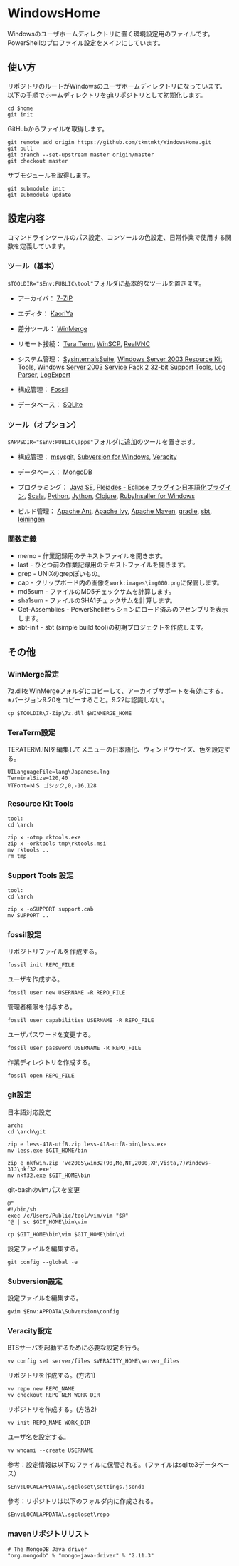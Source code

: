 WindowsHome
===========
Windowsのユーザホームディレクトリに置く環境設定用のファイルです。
PowerShellのプロファイル設定をメインにしています。

使い方
------
リポジトリのルートがWindowsのユーザホームディレクトリになっています。
以下の手順でホームディレクトリをgitリポジトリとして初期化します。

    cd $home
    git init

GitHubからファイルを取得します。

    git remote add origin https://github.com/tkmtmkt/WindowsHome.git
    git pull
    git branch --set-upstream master origin/master
    git checkout master

サブモジュールを取得します。

    git submodule init
    git submodule update


設定内容
--------
コマンドラインツールのパス設定、コンソールの色設定、日常作業で使用する関数を定義しています。

### ツール（基本）
`$TOOLDIR="$Env:PUBLIC\tool"`フォルダに基本的なツールを置きます。

* アーカイバ：
  [7-ZIP](http://sevenzip.sourceforge.jp/)

* エディタ：
  [KaoriYa](http://www.kaoriya.net/)

* 差分ツール：
  [WinMerge](http://www.geocities.co.jp/SiliconValley-SanJose/8165/winmerge.html)

* リモート接続：
  [Tera Term](http://sourceforge.jp/projects/ttssh2/),
  [WinSCP](http://winscp.net/eng/docs/lang:jp),
  [RealVNC](http://www.realvnc.com/)

* システム管理：
  [SysinternalsSuite](http://technet.microsoft.com/ja-jp/sysinternals/bb842062.aspx),
  [Windows Server 2003 Resource Kit Tools](http://www.microsoft.com/en-us/download/details.aspx?id=17657),
  [Windows Server 2003 Service Pack 2 32-bit Support Tools](http://www.microsoft.com/en-us/download/details.aspx?id=15326),
  [Log Parser](http://technet.microsoft.com/ja-jp/scriptcenter/dd919274.aspx),
  [LogExpert](http://www.log-expert.de/)

* 構成管理：
  [Fossil](http://www.fossil-scm.org/)

* データベース：
  [SQLite](http://www.sqlite.org/)


### ツール（オプション）
`$APPSDIR="$Env:PUBLIC\apps"`フォルダに追加のツールを置きます。

* 構成管理：
  [msysgit](http://code.google.com/p/msysgit/downloads/list),
  [Subversion for Windows](http://sourceforge.net/projects/win32svn/),
  [Veracity](http://veracity-scm.com/)

* データベース：
  [MongoDB](http://www.mongodb.org/)

* プログラミング：
  [Java SE](http://www.oracle.com/technetwork/java/javase/downloads/index.html),
  [Pleiades - Eclipse プラグイン日本語化プラグイン](http://mergedoc.sourceforge.jp/),
  [Scala](http://www.scala-lang.org/),
  [Python](http://www.python.org/),
  [Jython](http://www.jython.org/),
  [Clojure](http://clojure.org/),
  [RubyInsaller for Windows](http://rubyinstaller.org/)

* ビルド管理：
  [Apache Ant](http://ant.apache.org/),
  [Apache Ivy](http://ant.apache.org/ivy/),
  [Apache Maven](http://maven.apache.org/),
  [gradle](http://www.gradle.org/),
  [sbt](http://www.scala-sbt.org/),
  [leiningen](http://leiningen.org/)


### 関数定義

* memo - 作業記録用のテキストファイルを開きます。
* last - ひとつ前の作業記録用のテキストファイルを開きます。
* grep - UNIXのgrepぽいもの。
* cap - クリップボード内の画像を`work:images\img000.png`に保管します。
* md5sum - ファイルのMD5チェックサムを計算します。
* sha1sum - ファイルのSHA1チェックサムを計算します。
* Get-Assemblies - PowerShellセッションにロード済みのアセンブリを表示します。
* sbt-init - sbt (simple build tool)の初期プロジェクトを作成します。


その他
------

### WinMerge設定

7z.dllをWinMergeフォルダにコピーして、アーカイブサポートを有効にする。
※バージョン9.20をコピーすること。9.22は認識しない。

    cp $TOOLDIR\7-Zip\7z.dll $WINMERGE_HOME


### TeraTerm設定

TERATERM.INIを編集してメニューの日本語化、ウィンドウサイズ、色を設定する。

    UILanguageFile=lang\Japanese.lng
    TerminalSize=120,40
    VTFont=ＭＳ ゴシック,0,-16,128


### Resource Kit Tools

    tool:
    cd \arch

    zip x -otmp rktools.exe
    zip x -orktools tmp\rktools.msi
    mv rktools ..
    rm tmp


### Support Tools 設定

    tool:
    cd \arch

    zip x -oSUPPORT support.cab
    mv SUPPORT ..


### fossil設定

リポジトリファイルを作成する。

    fossil init REPO_FILE

ユーザを作成する。

    fossil user new USERNAME -R REPO_FILE

管理者権限を付与する。

    fossil user capabilities USERNAME -R REPO_FILE

ユーザパスワードを変更する。

    fossil user password USERNAME -R REPO_FILE

作業ディレクトリを作成する。

    fossil open REPO_FILE


### git設定

日本語対応設定

    arch:
    cd \arch\git

    zip e less-418-utf8.zip less-418-utf8-bin\less.exe
    mv less.exe $GIT_HOME/bin

    zip e nkfwin.zip 'vc2005\win32(98,Me,NT,2000,XP,Vista,7)Windows-31J\nkf32.exe'
    mv nkf32.exe $GIT_HOME\bin

git-bashのvimパスを変更

    @"
    #!/bin/sh
    exec /c/Users/Public/tool/vim/vim "$@"
    "@ | sc $GIT_HOME\bin\vim

    cp $GIT_HOME\bin\vim $GIT_HOME\bin\vi

設定ファイルを編集する。

    git config --global -e


### Subversion設定

設定ファイルを編集する。

    gvim $Env:APPDATA\Subversion\config


### Veracity設定

BTSサーバを起動するために必要な設定を行う。

    vv config set server/files $VERACITY_HOME\server_files

リポジトリを作成する。(方法1)

    vv repo new REPO_NAME
    vv checkout REPO_NEM WORK_DIR

リポジトリを作成する。(方法2)

    vv init REPO_NAME WORK_DIR

ユーザ名を設定する。

    vv whoami --create USERNAME

参考：設定情報は以下のファイルに保管される。（ファイルはsqlite3データベース）

    $Env:LOCALAPPDATA\.sgcloset\settings.jsondb

参考：リポジトリは以下のフォルダ内に作成される。

    $Env:LOCALAPPDATA\.sgcloset\repo


### mavenリポジトリリスト

    # The MongoDB Java driver
    "org.mongodb" % "mongo-java-driver" % "2.11.3"


<!-- vim: set ts=4 sw=4 et:-->
